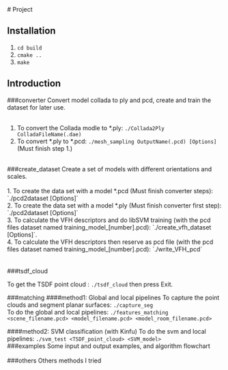 <snippet>
  <content>
# Project


## Installation
1. `cd build`
2. `cmake ..`
3. `make`

## Introduction
###converter
Convert model collada to ply and pcd, create and train the dataset for later use.</br>
</br>
1. To convert the Collada modle to *.ply: `./Collada2Ply ColladaFileName(.dae)`</br>
2. To convert *.ply to *.pcd: `./mesh_sampling OutputName(.pcd) [Options]` (Must finish step 1.)</br>
</br>
###create_dataset
Create a set of models with different orientations and scales.</br>
</br>
1. To create the data set with a model *.pcd (Must finish converter steps): `./pcd2dataset <model_filename(.pcd)> [Options]`</br>
2. To create the data set with a model *.ply (Must finish converter first step): `./pcd2dataset <model_filename(.ply)> [Options]` </br>
3. To calculate the VFH descriptors and do libSVM training (with the pcd files dataset named training_model_[number].pcd): `./create_vfh_dataset <output_SVM_model(*.model)> [Options]`.   
</br>
4. To calculate the VFH descriptors then reserve as pcd file (with the pcd files dataset named training_model_[number].pcd): `./write_VFH_pcd`</br>
</br>
</br>
###tsdf_cloud

To get the TSDF point cloud :  `./tsdf_cloud` then press Exit.     

###matching
####method1: Global and local pipelines
To capture the point clouds and segment planar surfaces: `./capture_seg`</br>
To do the global and local pipelines: `./features_matching <scene_filename.pcd> <model_filename.pcd> <model_room_filename.pcd>`</br>
     
####method2: SVM classification (with Kinfu)
To do the svm and local pipelines: `./svm_test <TSDF_point_cloud> <SVM_model>`</br>
###examples
Some input and output examples, and algorithm flowchart</br>
</br> 
###others
Others methods I tried</br>
</br>
  </content>
</snippet>
